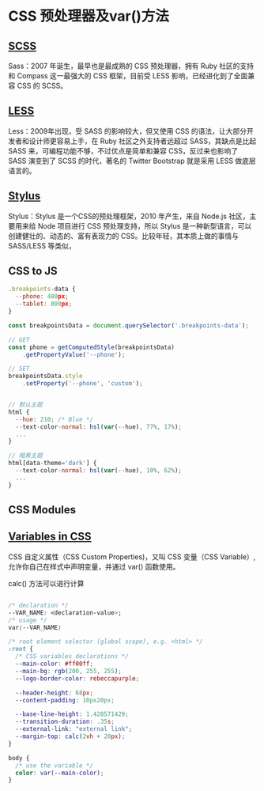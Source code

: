 # CSS 预处理器及var()方法

## [SCSS](https://www.sass.hk/docs/) 


Sass：2007 年诞生，最早也是最成熟的 CSS 预处理器，拥有 Ruby 社区的支持和 Compass 这一最强大的 CSS 框架，目前受 LESS 影响，已经进化到了全面兼容 CSS 的 SCSS。



## [LESS](https://less.bootcss.com/)

Less：2009年出现，受 SASS 的影响较大，但又使用 CSS 的语法，让大部分开发者和设计师更容易上手，在 Ruby 社区之外支持者远超过 SASS，其缺点是比起 SASS 来，可编程功能不够，不过优点是简单和兼容 CSS，反过来也影响了 SASS 演变到了 SCSS 的时代，著名的 Twitter Bootstrap 就是采用 LESS 做底层语言的。

## [Stylus](https://stylus.bootcss.com/)

Stylus：Stylus 是一个CSS的预处理框架，2010 年产生，来自 Node.js 社区，主要用来给 Node 项目进行 CSS 预处理支持，所以 Stylus 是一种新型语言，可以创建健壮的、动态的、富有表现力的 CSS。比较年轻，其本质上做的事情与 SASS/LESS 等类似，


## CSS to JS

```js
.breakpoints-data {
  --phone: 480px;
  --tablet: 800px;
}

const breakpointsData = document.querySelector('.breakpoints-data');

// GET
const phone = getComputedStyle(breakpointsData)
    .getPropertyValue('--phone');

// SET
breakpointsData.style
    .setProperty('--phone', 'custom');


// 默认主题
html {
  --hue: 210; /* Blue */
  --text-color-normal: hsl(var(--hue), 77%, 17%);
  ...
}

// 暗黑主题
html[data-theme='dark'] {
  --text-color-normal: hsl(var(--hue), 10%, 62%);
  ...
}
```

## CSS Modules

## [Variables in CSS](https://developer.mozilla.org/zh-CN/docs/Web/CSS/var())

CSS 自定义属性（CSS Custom Properties)，又叫  CSS 变量（CSS Variable）,允许你自己在样式中声明变量，并通过 var() 函数使用。


calc() 方法可以进行计算

```css

/* declaration */
--VAR_NAME: <declaration-value>;
/* usage */
var(--VAR_NAME)

/* root element selector (global scope), e.g. <html> */
:root {
  /* CSS variables declarations */
  --main-color: #ff00ff;
  --main-bg: rgb(200, 255, 255);
  --logo-border-color: rebeccapurple;

  --header-height: 68px;
  --content-padding: 10px20px;

  --base-line-height: 1.428571429;
  --transition-duration: .35s;
  --external-link: "external link";
  --margin-top: calc(2vh + 20px);
}

body {
  /* use the variable */
  color: var(--main-color);
}
```